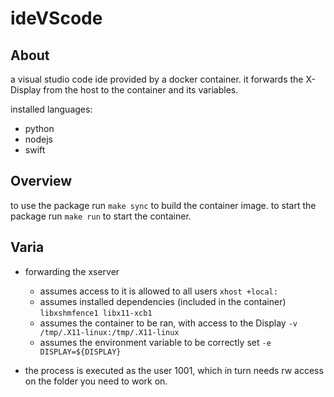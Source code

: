 # ideVScode

## About
a visual studio code ide provided by a docker container.
it forwards the X-Display from the host to the container
and its variables. 

installed languages:
- python
- nodejs
- swift


## Overview
to use the package run `make sync` to build the
container image.
to start the package run `make run` to start the
container.


## Varia
- forwarding the xserver 
  - assumes access to it is allowed to all users
    `xhost +local:`
  - assumes installed dependencies (included in the container)
    `libxshmfence1 libx11-xcb1`
  - assumes the container to be ran, with access to the Display
    `-v /tmp/.X11-linux:/tmp/.X11-linux`
  - assumes the environment variable to be correctly set
    `-e DISPLAY=${DISPLAY}`
    
- the process is executed as the user 1001, which in turn needs
  rw access on the folder you need to work on.




